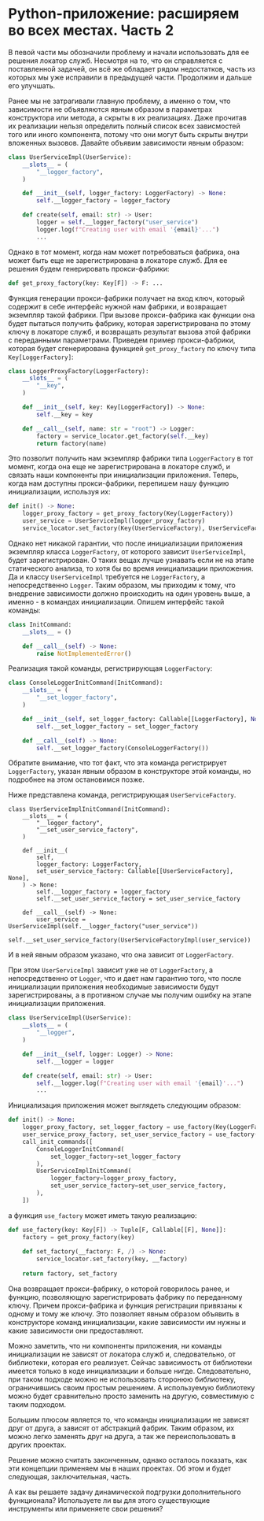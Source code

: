 # Python-приложение: расширяем во всех местах. Часть 2

В певой части мы обозначили проблему и начали использовать для ее решения локатор служб. Несмотря на то, что он справляется с поставленной задачей, он всё же обладает рядом недостатков, часть из которых мы уже исправили в предыдущей части. Продолжим и дальше его улучшать.

Ранее мы не затрагивали главную проблему, а именно о том, что зависимости не объявляются явным образом в параметрах конструктора или метода, а скрыты в их реализациях. Даже прочитав их реализации нельзя определить полный список всех зависмостей того или иного компонента, потому что они могут быть скрыты внутри вложенных вызовов. Давайте объявим зависимости явным образом:

``` Python 
class UserServiceImpl(UserService):
    __slots__ = (
        "__logger_factory",
    )

    def __init__(self, logger_factory: LoggerFactory) -> None:
        self.__logger_factory = logger_factory

    def create(self, email: str) -> User:
        logger = self.__logger_factory("user_service")
        logger.log(f"Creating user with email '{email}'...")
        ...
```

Однако в тот момент, когда нам может потребоваться фабрика, она может быть еще не зарегистрирована в локаторе служб. Для ее решения будем генерировать прокси-фабрики:

``` Python
def get_proxy_factory(key: Key[F]) -> F: ...
```

Функция генерации прокси-фабрики получает на вход ключ, который содержит в себе интерфейс нужной нам фабрики, и возвращает экземпляр такой фабрики. При вызове прокси-фабрика как функции она будет пытаться получить фабрику, которая зарегистрирована по этому ключу в локаторе служб, и возвращать результат вызова этой фабрики с переданными параметрами. Приведем пример прокси-фабрики, которая будет сгенерирована функцией `get_proxy_factory` по ключу типа `Key[LoggerFactory]`:

``` Python
class LoggerProxyFactory(LoggerFactory):
    __slots__ = (
        "__key",
    )

    def __init__(self, key: Key[LoggerFactory]) -> None:
        self.__key = key

    def __call__(self, name: str = "root") -> Logger:
        factory = service_locator.get_factory(self.__key)
        return factory(name)
```

Это позволит получить нам экземпляр фабрики типа `LoggerFactory` в тот момент, когда она еще не зарегистрирована в локаторе служб, и связать наши компоненты при инициализации приложения. Теперь, когда нам доступны прокси-фабрики, перепишем нашу функцию инициализации, используя их:

``` Python
def init() -> None:
    logger_proxy_factory = get_proxy_factory(Key(LoggerFactory))
    user_service = UserServiceImpl(logger_proxy_factory)
    service_locator.set_factory(Key(UserServiceFactory), UserServiceFactoryImpl(user_service))
```

Однако нет никакой гарантии, что после инициализации приложения экземпляр класса `LoggerFactory`, от которого зависит `UserServiceImpl`, будет зарегистрирован. О таких вещах лучше узнавать если не на этапе статического анализа, то хотя бы во время инициализации приложения. Да и классу `UserServiceImpl` требуется не `LoggerFactory`, а непосредственно `Logger`. Таким образом, мы приходим к тому, что внедрение зависимости должно происходить на один уровень выше, а именно - в командах инициализации. Опишем интерфейс такой команды:

``` Python
class InitCommand:
    __slots__ = ()

    def __call__(self) -> None:
        raise NotImplementedError()
```

Реализация такой команды, регистрирующая `LoggerFactory`:

``` Python
class ConsoleLoggerInitCommand(InitCommand):
    __slots__ = (
        "__set_logger_factory",
    )

    def __init__(self, set_logger_factory: Callable[[LoggerFactory], None]) -> None:
        self.__set_logger_factory = set_logger_factory

    def __call__(self) -> None:
        self.__set_logger_factory(ConsoleLoggerFactory())
```

Обратите внимание, что тот факт, что эта команда регистрирует `LoggerFactory`, указан явным образом в конструкторе этой команды, но подробнее на этом остановимся позже.

Ниже представлена команда, регистрирующая `UserServiceFactory`.

```
class UserServiceImplInitCommand(InitCommand):
    __slots__ = (
        "__logger_factory",
        "__set_user_service_factory",
    )

    def __init__(
        self,
        logger_factory: LoggerFactory,
        set_user_service_factory: Callable[[UserServiceFactory], None],
    ) -> None:
        self.__logger_factory = logger_factory
        self.__set_user_service_factory = set_user_service_factory

    def __call__(self) -> None:
        user_service = UserServiceImpl(self.__logger_factory("user_service"))
        self.__set_user_service_factory(UserServiceFactoryImpl(user_service))
```

И в ней явным образом указано, что она зависит от `LoggerFactory`.

При этом `UserServiceImpl` зависит уже не от `LoggerFactory`, а непосредственно от `Logger`, что и дает нам гарантию того, что после инициализации приложения необходимые зависимости будут зарегистрированы, а в противном случае мы получим ошибку на этапе инициализации приложения.

``` Python
class UserServiceImpl(UserService):
    __slots__ = (
        "__logger",
    )

    def __init__(self, logger: Logger) -> None:
        self.__logger = logger

    def create(self, email: str) -> User:
        self.__logger.log(f"Creating user with email '{email}'...")
        ...
```

Инициализация приложения может выглядеть следующим образом:

``` Python 
def init() -> None:
    logger_proxy_factory, set_logger_factory = use_factory(Key(LoggerFactory))
    user_service_proxy_factory, set_user_service_factory = use_factory(Key(UserServiceFactory))
    call_init_commands([
        ConsoleLoggerInitCommand(
            set_logger_factory=set_logger_factory
        ),
        UserServiceImplInitCommand(
            logger_factory=logger_proxy_factory,
            set_user_service_factory=set_user_service_factory,
        ),
    ])
```

а функция `use_factory` может иметь такую реализацию:

``` Python
def use_factory(key: Key[F]) -> Tuple[F, Callable[[F], None]]:
    factory = get_proxy_factory(key)
    
    def set_factory(__factory: F, /) -> None:
        service_locator.set_factory(key, __factory)
        
    return factory, set_factory
```

Она возвращает прокси-фабрику, о которой говорилось ранее, и функцию, позволяющую зарегистрировать фабрику по переданному ключу. Причем прокси-фабрика и функция регистрации привязаны к одному и тому же ключу. Это позволяет явным образом объявить в конструкторе команд инициализации, какие зависимости им нужны и какие зависимости они предоставляют.

Можно заметить, что ни компоненты приложения, ни команды инициализации не зависят от локатора служб и, следовательно, от библиотеки, которая его реализует. Сейчас зависимость от библиотеки имеется только в коде инициализации и больше нигде. Следовательно, при таком подходе можно не использовать сторонюю библиотеку, ограничившись своим простым решением. А используемую библиотеку можно будет сравнительно просто заменить на другую, совместимую с таким подходом.

Большим плюсом является то, что команды инициализации не зависят друг от друга, а зависят от абстракций фабрик. Таким образом, их можно легко заменять друг на друга, а так же переиспользовать в других проектах. 

Решение можно считать законченным, однако осталось показать, как эти концепции применяем мы в наших проектах. Об этом и будет следующая, заключительная, часть.

А как вы решаете задачу динамической подгрузки дополнительного функционала? Используете ли вы для этого существующие инструменты или применяете свои решения?
